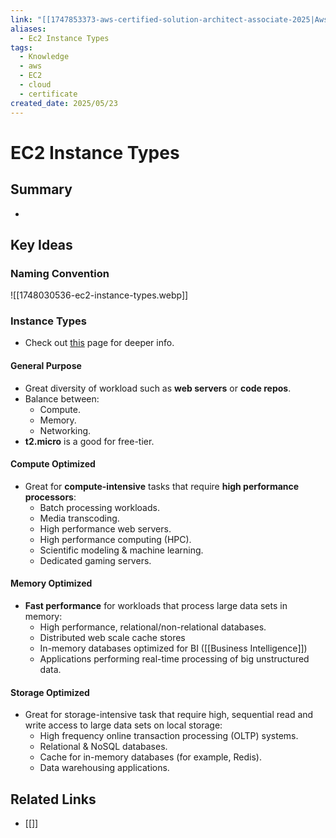 ```yaml
---
link: "[[1747853373-aws-certified-solution-architect-associate-2025|Aws Certified Solution Architect Associate 2025]]"
aliases:
  - Ec2 Instance Types
tags:
  - Knowledge
  - aws
  - EC2
  - cloud
  - certificate
created_date: 2025/05/23
---
```

# EC2 Instance Types
## Summary
- 
## Key Ideas
### Naming Convention
![[1748030536-ec2-instance-types.webp]]
### Instance Types
- Check out [this](https://aws.amazon.com/es/ec2/instance-types/) page for deeper info.
#### General Purpose
- Great diversity of workload such as **web servers** or **code repos**.
- Balance between:
	- Compute.
	- Memory.
	- Networking.
- **t2.micro** is a good for free-tier.
#### Compute Optimized
- Great for **compute-intensive** tasks that require **high performance processors**:
	- Batch processing workloads.
	- Media transcoding.
	- High performance web servers.
	- High performance computing (HPC).
	- Scientific modeling & machine learning.
	- Dedicated gaming servers.
#### Memory Optimized
- **Fast performance** for workloads that process large data sets in memory:
	- High performance, relational/non-relational databases.
	- Distributed web scale cache stores
	- In-memory databases optimized for BI ([[Business Intelligence]])
	- Applications performing real-time processing of big unstructured data.
#### Storage Optimized
- Great for storage-intensive task that require high, sequential read and write access to large data sets on local storage:
	- High frequency online transaction processing (OLTP) systems.
	- Relational & NoSQL databases.
	- Cache for in-memory databases (for example, Redis).
	- Data warehousing applications.
## Related Links
- [[]]
